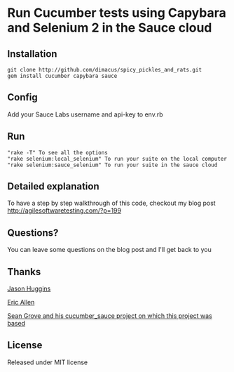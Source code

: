 Run Cucumber tests using Capybara and Selenium 2 in the Sauce cloud
============================================================
Installation
------------

    git clone http://github.com/dimacus/spicy_pickles_and_rats.git
    gem install cucumber capybara sauce
        
Config
------
Add your Sauce Labs username and api-key to env.rb



Run
---

    "rake -T" To see all the options
    "rake selenium:local_selenium" To run your suite on the local computer
    "rake selenium:sauce_selenium" To run your suite in the sauce cloud 

Detailed explanation
----
To have a step by step walkthrough of this code, checkout my blog post http://agilesoftwaretesting.com/?p=199

Questions?
----------
You can leave some questions on the blog post and I'll get back to you

Thanks
------
[Jason Huggins][1]

[Eric Allen][2]

[Sean Grove and his cucumber_sauce project on which this project was based][3]

License
-------
Released under MIT license

  [1]: http://saucelabs.com/about/team
  [2]: http://saucelabs.com/about/team
  [3]: https://github.com/sgrove/cucumber_sauce
        
